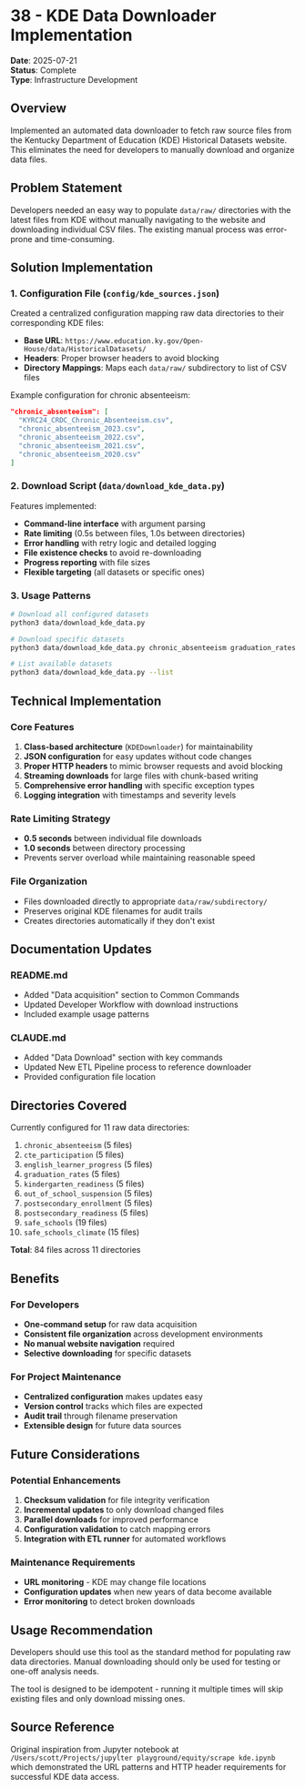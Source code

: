 # 38 - KDE Data Downloader Implementation

**Date**: 2025-07-21  
**Status**: Complete  
**Type**: Infrastructure Development  

## Overview

Implemented an automated data downloader to fetch raw source files from the Kentucky Department of Education (KDE) Historical Datasets website. This eliminates the need for developers to manually download and organize data files.

## Problem Statement

Developers needed an easy way to populate `data/raw/` directories with the latest files from KDE without manually navigating to the website and downloading individual CSV files. The existing manual process was error-prone and time-consuming.

## Solution Implementation

### 1. Configuration File (`config/kde_sources.json`)
Created a centralized configuration mapping raw data directories to their corresponding KDE files:
- **Base URL**: `https://www.education.ky.gov/Open-House/data/HistoricalDatasets/`
- **Headers**: Proper browser headers to avoid blocking
- **Directory Mappings**: Maps each `data/raw/` subdirectory to list of CSV files

Example configuration for chronic absenteeism:
```json
"chronic_absenteeism": [
  "KYRC24_CRDC_Chronic_Absenteeism.csv",
  "chronic_absenteeism_2023.csv",
  "chronic_absenteeism_2022.csv",
  "chronic_absenteeism_2021.csv",
  "chronic_absenteeism_2020.csv"
]
```

### 2. Download Script (`data/download_kde_data.py`)
Features implemented:
- **Command-line interface** with argument parsing
- **Rate limiting** (0.5s between files, 1.0s between directories)
- **Error handling** with retry logic and detailed logging
- **File existence checks** to avoid re-downloading
- **Progress reporting** with file sizes
- **Flexible targeting** (all datasets or specific ones)

### 3. Usage Patterns
```bash
# Download all configured datasets
python3 data/download_kde_data.py

# Download specific datasets
python3 data/download_kde_data.py chronic_absenteeism graduation_rates

# List available datasets
python3 data/download_kde_data.py --list
```

## Technical Implementation

### Core Features
1. **Class-based architecture** (`KDEDownloader`) for maintainability
2. **JSON configuration** for easy updates without code changes
3. **Proper HTTP headers** to mimic browser requests and avoid blocking
4. **Streaming downloads** for large files with chunk-based writing
5. **Comprehensive error handling** with specific exception types
6. **Logging integration** with timestamps and severity levels

### Rate Limiting Strategy
- **0.5 seconds** between individual file downloads
- **1.0 seconds** between directory processing
- Prevents server overload while maintaining reasonable speed

### File Organization
- Files downloaded directly to appropriate `data/raw/subdirectory/`
- Preserves original KDE filenames for audit trails
- Creates directories automatically if they don't exist

## Documentation Updates

### README.md
- Added "Data acquisition" section to Common Commands
- Updated Developer Workflow with download instructions
- Included example usage patterns

### CLAUDE.md  
- Added "Data Download" section with key commands
- Updated New ETL Pipeline process to reference downloader
- Provided configuration file location

## Directories Covered

Currently configured for 11 raw data directories:
1. `chronic_absenteeism` (5 files)
2. `cte_participation` (5 files)  
3. `english_learner_progress` (5 files)
4. `graduation_rates` (5 files)
5. `kindergarten_readiness` (5 files)
6. `out_of_school_suspension` (5 files)
7. `postsecondary_enrollment` (5 files)
8. `postsecondary_readiness` (5 files)
9. `safe_schools` (19 files)
10. `safe_schools_climate` (15 files)

**Total**: 84 files across 11 directories

## Benefits

### For Developers
- **One-command setup** for raw data acquisition
- **Consistent file organization** across development environments
- **No manual website navigation** required
- **Selective downloading** for specific datasets

### For Project Maintenance
- **Centralized configuration** makes updates easy
- **Version control** tracks which files are expected
- **Audit trail** through filename preservation
- **Extensible design** for future data sources

## Future Considerations

### Potential Enhancements
1. **Checksum validation** for file integrity verification
2. **Incremental updates** to only download changed files
3. **Parallel downloads** for improved performance
4. **Configuration validation** to catch mapping errors
5. **Integration with ETL runner** for automated workflows

### Maintenance Requirements
- **URL monitoring** - KDE may change file locations
- **Configuration updates** when new years of data become available
- **Error monitoring** to detect broken downloads

## Usage Recommendation

Developers should use this tool as the standard method for populating raw data directories. Manual downloading should only be used for testing or one-off analysis needs.

The tool is designed to be idempotent - running it multiple times will skip existing files and only download missing ones.

## Source Reference

Original inspiration from Jupyter notebook at `/Users/scott/Projects/jupylter playground/equity/scrape kde.ipynb` which demonstrated the URL patterns and HTTP header requirements for successful KDE data access.